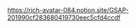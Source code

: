 <p><a href="https://rich-avatar-084.notion.site/GSAP-201990cf283680419730eec5cfd4ccdf">https://rich-avatar-084.notion.site/GSAP-201990cf283680419730eec5cfd4ccdf</a></p>